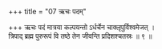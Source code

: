 +++
title = "07 ऋचः पदम्"

+++
ऋचः पदं मात्रया कल्पयन्तो ऽर्धर्चेन चाक्लृपुर्विश्वमेजत् ।  
त्रिपाद् ब्रह्म पुरुरूपं वि तष्ठे तेन जीवन्ति प्रदिशश्चतस्रः ॥ ९ ॥